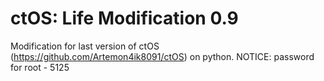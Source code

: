 # ctOS: Life Modification 0.9
Modification for last version of ctOS (https://github.com/Artemon4ik8091/ctOS) on python. 
NOTICE: password for root - 5125
